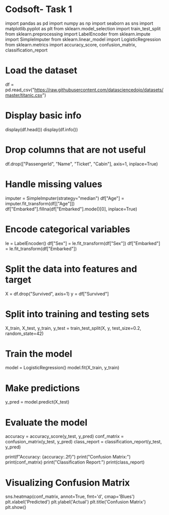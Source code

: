 # Codsoft- Task 1

import pandas as pd
import numpy as np
import seaborn as sns
import matplotlib.pyplot as plt
from sklearn.model_selection import train_test_split
from sklearn.preprocessing import LabelEncoder
from sklearn.impute import SimpleImputer
from sklearn.linear_model import LogisticRegression
from sklearn.metrics import accuracy_score, confusion_matrix, classification_report


# Load the dataset
df = pd.read_csv("https://raw.githubusercontent.com/datasciencedojo/datasets/master/titanic.csv")

# Display basic info
display(df.head())
display(df.info())

# Drop columns that are not useful
df.drop(["PassengerId", "Name", "Ticket", "Cabin"], axis=1, inplace=True)

# Handle missing values
imputer = SimpleImputer(strategy="median")
df["Age"] = imputer.fit_transform(df[["Age"]])
df["Embarked"].fillna(df["Embarked"].mode()[0], inplace=True)

# Encode categorical variables
le = LabelEncoder()
df["Sex"] = le.fit_transform(df["Sex"])
df["Embarked"] = le.fit_transform(df["Embarked"])

# Split the data into features and target
X = df.drop("Survived", axis=1)
y = df["Survived"]

# Split into training and testing sets
X_train, X_test, y_train, y_test = train_test_split(X, y, test_size=0.2, random_state=42)

# Train the model
model = LogisticRegression()
model.fit(X_train, y_train)

# Make predictions
y_pred = model.predict(X_test)

# Evaluate the model
accuracy = accuracy_score(y_test, y_pred)
conf_matrix = confusion_matrix(y_test, y_pred)
class_report = classification_report(y_test, y_pred)

print(f"Accuracy: {accuracy:.2f}")
print("Confusion Matrix:")
print(conf_matrix)
print("Classification Report:")
print(class_report)

# Visualizing Confusion Matrix
sns.heatmap(conf_matrix, annot=True, fmt='d', cmap='Blues')
plt.xlabel('Predicted')
plt.ylabel('Actual')
plt.title('Confusion Matrix')
plt.show()

